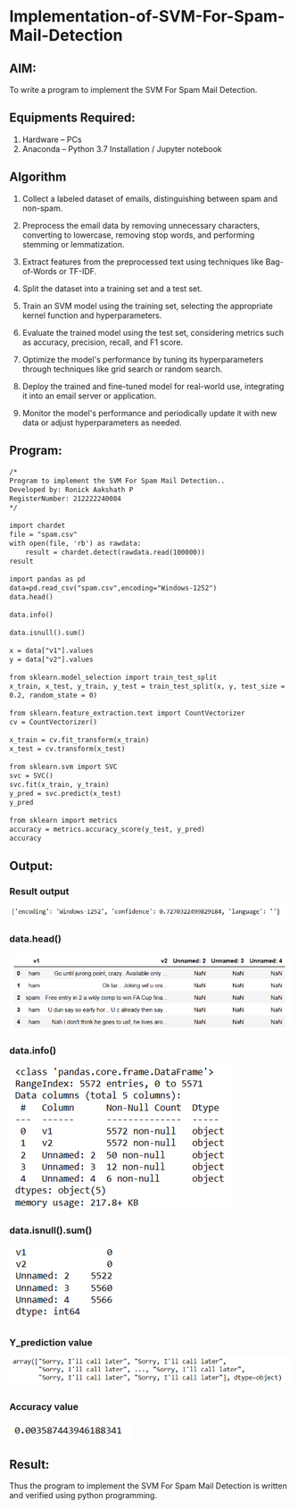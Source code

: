 # Implementation-of-SVM-For-Spam-Mail-Detection

## AIM:
To write a program to implement the SVM For Spam Mail Detection.

## Equipments Required:
1. Hardware – PCs
2. Anaconda – Python 3.7 Installation / Jupyter notebook

## Algorithm
1. Collect a labeled dataset of emails, distinguishing between spam and non-spam.

2. Preprocess the email data by removing unnecessary characters, converting to lowercase, removing stop words, and performing stemming or lemmatization.

3. Extract features from the preprocessed text using techniques like Bag-of-Words or TF-IDF.

4. Split the dataset into a training set and a test set.

5. Train an SVM model using the training set, selecting the appropriate kernel function and hyperparameters.

6. Evaluate the trained model using the test set, considering metrics such as accuracy, precision, recall, and F1 score.

7. Optimize the model's performance by tuning its hyperparameters through techniques like grid search or random search.

8. Deploy the trained and fine-tuned model for real-world use, integrating it into an email server or application.

9. Monitor the model's performance and periodically update it with new data or adjust hyperparameters as needed.

## Program:
```
/*
Program to implement the SVM For Spam Mail Detection..
Developed by: Ronick Aakshath P
RegisterNumber: 212222240084
*/

import chardet
file = "spam.csv"
with open(file, 'rb') as rawdata:
    result = chardet.detect(rawdata.read(100000))
result

import pandas as pd
data=pd.read_csv("spam.csv",encoding="Windows-1252")
data.head()

data.info()

data.isnull().sum()

x = data["v1"].values
y = data["v2"].values

from sklearn.model_selection import train_test_split
x_train, x_test, y_train, y_test = train_test_split(x, y, test_size = 0.2, random_state = 0)

from sklearn.feature_extraction.text import CountVectorizer
cv = CountVectorizer()

x_train = cv.fit_transform(x_train)
x_test = cv.transform(x_test)

from sklearn.svm import SVC
svc = SVC()
svc.fit(x_train, y_train)
y_pred = svc.predict(x_test)
y_pred

from sklearn import metrics
accuracy = metrics.accuracy_score(y_test, y_pred)
accuracy
```

## Output:
### Result output
![](Exp9_1.png)
### data.head()
![](Exp9_2.png)
### data.info()
![](Exp9_3.png)
### data.isnull().sum()
![](Exp9_4.png)
### Y_prediction value
![](Exp9_5.png)
### Accuracy value
![](Exp9_6.png)

## Result:
Thus the program to implement the SVM For Spam Mail Detection is written and verified using python programming.
